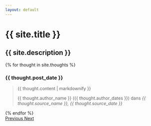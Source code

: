 ```yaml
---
layout: default
---
```


<div class="pt-3 pb-4">
  <h1 class='font-weight-light'>{{ site.title }}</h1>
  <h2 class="font-weight-light lead text-secondary">{{ site.description }}</h2>
</div>

<div id="carousel" class="carousel slide carousel-fade" data-ride="carousel">
  <div class="carousel-inner randomize">
    {% for thought in site.thoughts %}
      <div
        {% if forloop.first %}
          class="carousel-item active"
        {% else %}
          class="carousel-item"
        {% endif %}
      >
        <h3 class="lead pb-2 mb-3">{{ thought.post_date }}</h3>
        <blockquote class="blockquote text-justify">
          <p class="mb-0">{{ thought.content | markdownify }}</p>
          <footer class="blockquote-footer text-right">{{ thought.author_name }} ({{ thought.author_dates }}) dans <cite title="Source Title">{{ thought.source_name }}, {{ thought.source_date }}</cite></footer>
        </blockquote>
      </div>
    {% endfor %}
  </div>
  <a class="carousel-control-prev" href="#carousel" role="button" data-slide="prev">
    <span class="carousel-control-prev-icon" aria-hidden="true"></span>
    <span class="sr-only">Previous</span>
  </a>
  <a class="carousel-control-next" href="#carousel" role="button" data-slide="next">
    <span class="carousel-control-next-icon" aria-hidden="true"></span>
    <span class="sr-only">Next</span>
  </a>

</div>


